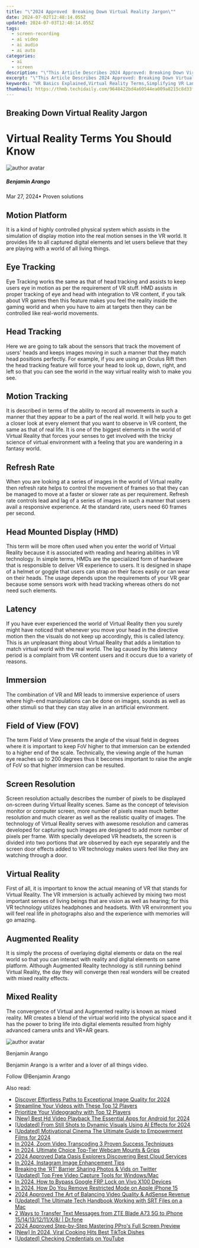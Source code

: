 ```yaml
---
title: "\"2024 Approved  Breaking Down Virtual Reality Jargon\""
date: 2024-07-02T12:48:14.055Z
updated: 2024-07-03T12:48:14.055Z
tags: 
  - screen-recording
  - ai video
  - ai audio
  - ai auto
categories: 
  - ai
  - screen
description: "\"This Article Describes 2024 Approved: Breaking Down Virtual Reality Jargon\""
excerpt: "\"This Article Describes 2024 Approved: Breaking Down Virtual Reality Jargon\""
keywords: "VR Basics Explained,Virtual Reality Terms,Simplifying VR Language,Understanding VR Lexicon,Deciphering VR Jargon,Learning VR Glossary,Clarify VR Acronyms"
thumbnail: https://thmb.techidaily.com/9648422bd4a60544ea009a8215c8d33f0ea36e37be4db7347e6bdc7775fbd6e2.jpg
---
```


## Breaking Down Virtual Reality Jargon

# Virtual Reality Terms You Should Know

![author avatar](https://images.wondershare.com/filmora/article-images/benjamin-arango-author.jpg)

##### Benjamin Arango

 Mar 27, 2024• Proven solutions

## Motion Platform

It is a kind of highly controlled physical system which assists in the simulation of display motion into the real motion senses in the VR world. It provides life to all captured digital elements and let users believe that they are playing with a world of all living things.

## Eye Tracking

Eye Tracking works the same as that of head tracking and assists to keep users eye in motion as per the requirement of VR stuff. HMD assists in proper tracking of eye and head with integration to VR content, if you talk about VR games then this feature makes you feel the reality inside the gaming world and when you have to aim at targets then they can be controlled like real-world movements.

## Head Tracking

Here we are going to talk about the sensors that track the movement of users' heads and keeps images moving in such a manner that they match head positions perfectly. For example, if you are using an Oculus Rift then the head tracking feature will force your head to look up, down, right, and left so that you can see the world in the way virtual reality wish to make you see.

## Motion Tracking

It is described in terms of the ability to record all movements in such a manner that they appear to be a part of the real world. It will help you to get a closer look at every element that you want to observe in VR content, the same as that of real life. It is one of the biggest elements in the world of Virtual Reality that forces your senses to get involved with the tricky science of virtual environment with a feeling that you are wandering in a fantasy world.

## Refresh Rate

When you are looking at a series of images in the world of Virtual reality then refresh rate helps to control the movement of frames so that they can be managed to move at a faster or slower rate as per requirement. Refresh rate controls lead and lag of a series of images in such a manner that users avail a responsive experience. At the standard rate, users need 60 frames per second.

## Head Mounted Display (HMD)

This term will be more often used when you enter the world of Virtual Reality because it is associated with reading and hearing abilities in VR technology. In simple terms, HMDs are the specialized form of hardware that is responsible to deliver VR experience to users. It is designed in shape of a helmet or goggle that users can strap on their faces easily or can wear on their heads. The usage depends upon the requirements of your VR gear because some sensors work with head tracking whereas others do not need such elements.

## Latency

If you have ever experienced the world of Virtual Reality then you surely might have noticed that whenever you move your head in the directive motion then the visuals do not keep up accordingly, this is called latency. This is an unpleasant thing about Virtual Reality that adds a limitation to match virtual world with the real world. The lag caused by this latency period is a complaint from VR content users and it occurs due to a variety of reasons.

## Immersion

The combination of VR and MR leads to immersive experience of users where high-end manipulations can be done on images, sounds as well as other stimuli so that they can stay alive in an artificial environment.

## Field of View (FOV)

The term Field of View presents the angle of the visual field in degrees where it is important to keep FoV higher to that immersion can be extended to a higher end of the scale. Technically, the viewing angle of the human eye reaches up to 200 degrees thus it becomes important to raise the angle of FoV so that higher immersion can be resulted.

## Screen Resolution

Screen resolution actually describes the number of pixels to be displayed on-screen during Virtual Reality scenes. Same as the concept of television monitor or computer screen, more number of pixels mean much better resolution and much clearer as well as the realistic quality of images. The technology of Virtual Reality serves with awesome resolution and cameras developed for capturing such images are designed to add more number of pixels per frame. With specially developed VR headsets, the screen is divided into two portions that are observed by each eye separately and the screen door effects added to VR technology makes users feel like they are watching through a door.

## Virtual Reality

First of all, it is important to know the actual meaning of VR that stands for Virtual Reality. The VR immersion is actually achieved by mixing two most important senses of living beings that are vision as well as hearing; for this VR technology utilizes headphones and headsets. With VR environment you will feel real life in photographs also and the experience with memories will go amazing.

## Augmented Reality

It is simply the process of overlaying digital elements or data on the real world so that you can interact with reality and digital elements on same platform. Although Augmented Reality technology is still running behind Virtual Reality, the day they will converge then real wonders will be created with mixed reality effects.

## Mixed Reality

The convergence of Virtual and Augmented reality is known as mixed reality. MR creates a blend of the virtual world into the physical space and it has the power to bring life into digital elements resulted from highly advanced camera units and VR+AR gears.

![author avatar](https://images.wondershare.com/filmora/article-images/benjamin-arango-author.jpg)

Benjamin Arango

Benjamin Arango is a writer and a lover of all things video.

Follow @Benjamin Arango


<ins class="adsbygoogle"
     style="display:block"
     data-ad-format="autorelaxed"
     data-ad-client="ca-pub-7571918770474297"
     data-ad-slot="1223367746"></ins>



<ins class="adsbygoogle"
     style="display:block"
     data-ad-client="ca-pub-7571918770474297"
     data-ad-slot="8358498916"
     data-ad-format="auto"
     data-full-width-responsive="true"></ins>


<span class="atpl-alsoreadstyle">Also read:</span>
<div><ul>
<li><a href="https://fox-boxes.techidaily.com/discover-effortless-paths-to-exceptional-image-quality-for-2024/"><u>Discover Effortless Paths to Exceptional Image Quality for 2024</u></a></li>
<li><a href="https://fox-boxes.techidaily.com/streamline-your-videos-with-these-top-12-players/"><u>Streamline Your Videos with These Top 12 Players</u></a></li>
<li><a href="https://fox-boxes.techidaily.com/prioritize-your-videography-with-top-12-players/"><u>Prioritize Your Videography with Top 12 Players</u></a></li>
<li><a href="https://fox-boxes.techidaily.com/new-best-hd-video-playback-the-essential-apps-for-android-for-2024/"><u>[New] Best Hd Video Playback  The Essential Apps for Android for 2024</u></a></li>
<li><a href="https://fox-boxes.techidaily.com/updated-from-still-shots-to-dynamic-visuals-using-ai-effects-for-2024/"><u>[Updated] From Still Shots to Dynamic Visuals Using AI Effects for 2024</u></a></li>
<li><a href="https://fox-boxes.techidaily.com/updated-motivational-cinema-the-ultimate-guide-to-empowerment-films-for-2024/"><u>[Updated] Motivational Cinema  The Ultimate Guide to Empowerment Films for 2024</u></a></li>
<li><a href="https://fox-boxes.techidaily.com/in-2024-zoom-video-transcoding-3-proven-success-techniques/"><u>In 2024, Zoom Video Transcoding  3 Proven Success Techniques</u></a></li>
<li><a href="https://fox-boxes.techidaily.com/in-2024-ultimate-choice-top-tier-webcam-mounts-and-grips/"><u>In 2024, Ultimate Choice  Top-Tier Webcam Mounts & Grips</u></a></li>
<li><a href="https://fox-boxes.techidaily.com/2024-approved-data-oasis-explorers-discovering-best-cloud-services/"><u>2024 Approved  Data Oasis Explorers  Discovering Best Cloud Services</u></a></li>
<li><a href="https://fox-boxes.techidaily.com/in-2024-instagram-image-enhancement-tips/"><u>In 2024, Instagram Image Enhancement Tips</u></a></li>
<li><a href="https://twitter-videos.techidaily.com/breaking-the-rt-barrier-sharing-photos-and-vids-on-twitter/"><u>Breaking the 'RT' Barrier  Sharing Photos & Vids on Twitter</u></a></li>
<li><a href="https://screen-recording.techidaily.com/updated-top-free-video-capture-tools-for-windowsmac/"><u>[Updated] Top Free Video Capture Tools for Windows/Mac</u></a></li>
<li><a href="https://bypass-frp.techidaily.com/in-2024-how-to-bypass-google-frp-lock-on-vivo-x100-devices-by-drfone-android/"><u>In 2024, How to Bypass Google FRP Lock on Vivo X100 Devices</u></a></li>
<li><a href="https://ios-unlock.techidaily.com/in-2024-how-do-you-remove-restricted-mode-on-apple-iphone-15-by-drfone-ios/"><u>In 2024, How Do You Remove Restricted Mode on Apple iPhone 15</u></a></li>
<li><a href="https://youtube-help.techidaily.com/2024-approved-the-art-of-balancing-video-quality-and-adsense-revenue/"><u>2024 Approved  The Art of Balancing Video Quality & AdSense Revenue</u></a></li>
<li><a href="https://some-tips.techidaily.com/updated-the-ultimate-tech-handbook-working-with-srt-files-on-a-mac/"><u>[Updated] The Ultimate Tech Handbook  Working with SRT Files on a Mac</u></a></li>
<li><a href="https://blog-min.techidaily.com/2-ways-to-transfer-text-messages-from-zte-blade-a73-5g-to-iphone-1514131211x8-drfone-by-drfone-transfer-from-android-transfer-from-android/"><u>2 Ways to Transfer Text Messages from ZTE Blade A73 5G to iPhone 15/14/13/12/11/X/8/ | Dr.fone</u></a></li>
<li><a href="https://extra-support.techidaily.com/2024-approved-step-by-step-mastering-ppros-full-screen-preview/"><u>2024 Approved  Step-by-Step  Mastering PPro's Full Screen Preview</u></a></li>
<li><a href="https://tiktok-video-recordings.techidaily.com/new-in-2024-viral-cooking-hits-best-tiktok-dishes/"><u>[New] In 2024, Viral Cooking Hits  Best TikTok Dishes</u></a></li>
<li><a href="https://youtube-video-recordings.techidaily.com/updated-checking-credentials-on-youtube/"><u>[Updated] Checking Credentials on YouTube</u></a></li>
</ul></div>
